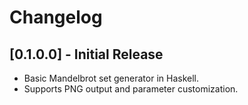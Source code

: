# Changelog

## [0.1.0.0] - Initial Release
- Basic Mandelbrot set generator in Haskell.
- Supports PNG output and parameter customization.
